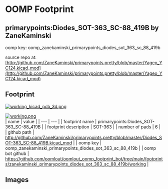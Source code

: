 # OOMP Footprint  
## primarypoints:Diodes_SOT-363_SC-88_419B  by ZaneKaminski  
  
oomp key: oomp_zanekaminski_primarypoints_diodes_sot_363_sc_88_419b  
  
source repo at: [http://github.com/ZaneKaminski/primarypoints.pretty/blob/master/Yageo_YC124.kicad_mod](http://github.com/ZaneKaminski/primarypoints.pretty/blob/master/Yageo_YC124.kicad_mod)  
## Footprint  
  
[![working_kicad_pcb_3d.png](working_kicad_pcb_3d_600.png)](working_kicad_pcb_3d.png)  
  
[![working.png](working_600.png)](working.png)  
| name | value | 
| --- | --- | 
| footprint name | primarypoints:Diodes_SOT-363_SC-88_419B | 
| footprint description | SOT-363 | 
| number of pads | 6 | 
| github path | http://github.com/ZaneKaminski/primarypoints.pretty/blob/master/Diodes_SOT-363_SC-88_419B.kicad_mod | 
| oomp key | oomp_zanekaminski_primarypoints_diodes_sot_363_sc_88_419b | 
| oomp bot github | https://github.com/oomlout/oomlout_oomp_footprint_bot/tree/main/footprints/zanekaminski_primarypoints_diodes_sot_363_sc_88_419b/working | 
## Images  
